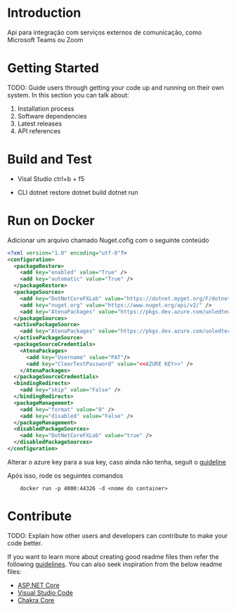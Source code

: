 # Introduction 
Api para integração com serviços externos de comunicação, como Microsoft Teams ou Zoom   

# Getting Started
TODO: Guide users through getting your code up and running on their own system. In this section you can talk about:
1.	Installation process
2.	Software dependencies
3.	Latest releases
4.	API references

# Build and Test
- Visal Studio 
    ctrl+b + f5

- CLI
    dotnet restore 
    dotnet build 
    dotnet run 

# Run on Docker

Adicionar um arquivo chamado Nuget.cofig com o seguinte conteúdo 
```xml
<?xml version="1.0" encoding="utf-8"?>
<configuration>
  <packageRestore>
    <add key="enabled" value="True" />
    <add key="automatic" value="True" />
  </packageRestore>
  <packageSources>
    <add key="DotNetCoreFXLab" value="https://dotnet.myget.org/F/dotnet-corefxlab/" />
    <add key="nuget.org" value="https://www.nuget.org/api/v2/" />
    <add key="AtenaPackages" value="https://pkgs.dev.azure.com/uoledtech/_packaging/AtenaPackages/nuget/v3/index.json" />
  </packageSources>
  <activePackageSource>
    <add key="AtenaPackages" value="https://pkgs.dev.azure.com/uoledtech/_packaging/AtenaPackages/nuget/v3/index.json" />
  </activePackageSource>
  <packageSourceCredentials>
    <AtenaPackages>
      <add key="Username" value="PAT"/>
      <add key="ClearTextPassword" value="<<AZURE KEY>>" />
    </AtenaPackages>
  </packageSourceCredentials>
  <bindingRedirects>
    <add key="skip" value="False" />
  </bindingRedirects>
  <packageManagement>
    <add key="format" value="0" />
    <add key="disabled" value="False" />
  </packageManagement>
  <disabledPackageSources>
    <add key="DotNetCoreFXLab" value="true" />
  </disabledPackageSources>
</configuration>  
```


Alterar o azure key para a sua key, caso ainda não tenha, seguit o [guideline](https://docs.microsoft.com/pt-br/azure/devops/organizations/accounts/use-personal-access-tokens-to-authenticate?view=azure-devops&tabs=preview-page)

Após isso, rode os seguintes comandos 

``` docker build . 
    docker run -p 4000:44326 -d <nome do container>
```

# Contribute
TODO: Explain how other users and developers can contribute to make your code better. 

If you want to learn more about creating good readme files then refer the following [guidelines](https://docs.microsoft.com/en-us/azure/devops/repos/git/create-a-readme?view=azure-devops). You can also seek inspiration from the below readme files:
- [ASP.NET Core](https://github.com/aspnet/Home)
- [Visual Studio Code](https://github.com/Microsoft/vscode)
- [Chakra Core](https://github.com/Microsoft/ChakraCore)